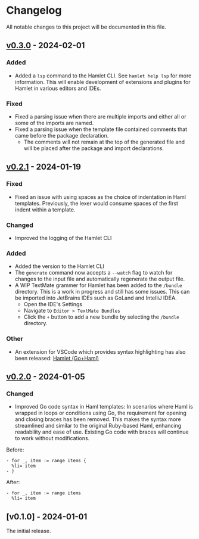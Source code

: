 # Changelog

All notable changes to this project will be documented in this file.

## [v0.3.0](https://github.com/stackus/hamlet/compare/v0.2.1...v0.3.0) - 2024-02-01

### Added
- Added a `lsp` command to the Hamlet CLI. See `hamlet help lsp` for more information. This will enable development of extensions and plugins for Hamlet in various editors and IDEs. 

### Fixed
- Fixed a parsing issue when there are multiple imports and either all or some of the imports are named.
- Fixed a parsing issue when the template file contained comments that came before the package declaration.
  - The comments will not remain at the top of the generated file and will be placed after the package and import declarations.

## [v0.2.1](https://github.com/stackus/hamlet/compare/v0.2.0...v0.2.1) - 2024-01-19

### Fixed
- Fixed an issue with using spaces as the choice of indentation in Haml templates. Previously, the lexer would consume spaces of the first indent within a template.

### Changed
- Improved the logging of the Hamlet CLI

### Added
- Added the version to the Hamlet CLI
- The `generate` command now accepts a `--watch` flag to watch for changes to the input file and automatically regenerate the output file.
- A WIP TextMate grammer for Hamlet has been added to the `/bundle` directory. This is a work in progress and still has some issues. This can be imported into JetBrains IDEs such as GoLand and IntelliJ IDEA.
  - Open the IDE's Settings
  - Navigate to `Editor > TextMate Bundles`
  - Click the `+` button to add a new bundle by selecting the `/bundle` directory.

### Other
- An extension for VSCode which provides syntax highlighting has also been released: [Hamlet (Go+Haml)](https://marketplace.visualstudio.com/items?itemName=stackus.hamlet-go-vscode)

## [v0.2.0](https://github.com/stackus/hamlet/compare/v0.1.0...v0.2.0) - 2024-01-05

### Changed
- Improved Go code syntax in Haml templates: In scenarios where Haml is wrapped in loops or conditions using Go, the requirement for opening and closing braces has been removed. This makes the syntax more streamlined and similar to the original Ruby-based Haml, enhancing readability and ease of use. Existing Go code with braces will continue to work without modifications.

Before:
```haml
- for _, item := range items {
  %li= item
- }
```

After:
```haml
- for _, item := range items
  %li= item
```

## [v0.1.0] - 2024-01-01
The initial release.
